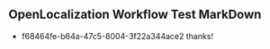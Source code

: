 ## OpenLocalization Workflow Test MarkDown
* f68464fe-b64a-47c5-8004-3f22a344ace2 thanks!

<!--HONumber=Sep16_HO1-->


